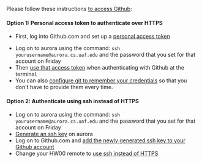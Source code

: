 Please follow these instructions [to access Github](https://github.blog/2020-12-15-token-authentication-requirements-for-git-operations/#what-you-need-to-do-today):

#### Option 1: Personal access token to authenticate over HTTPS

* First, log into Github.com and set up a [personal access token](https://docs.github.com/en/authentication/keeping-your-account-and-data-secure/creating-a-personal-access-token)
- Log on to aurora using the command: ``ssh yourusername@aurora.cs.uaf.edu`` and the password that you set for that account on Friday
-  Then [use that access token](https://docs.github.com/en/authentication/keeping-your-account-and-data-secure/creating-a-personal-access-token#using-a-token-on-the-command-line) when authenticating with Github at the terminal.
- You can also [configure git to remember your credentials](https://stackoverflow.com/questions/5343068/is-there-a-way-to-cache-https-credentials-for-pushing-commits) so that you don't have to provide them every time. 



#### Option 2: Authenticate using ssh instead of HTTPS

- Log on to aurora using the command: ``ssh yourusername@aurora.cs.uaf.edu`` and the password that you set for that account on Friday
- [Generate an ssh key](https://docs.github.com/en/authentication/connecting-to-github-with-ssh/generating-a-new-ssh-key-and-adding-it-to-the-ssh-agent#generating-a-new-ssh-key) on aurora
- Log on to Github.com and [add the newly generated ssh key to your Github account](https://docs.github.com/en/authentication/connecting-to-github-with-ssh/adding-a-new-ssh-key-to-your-github-account#adding-a-new-ssh-key-to-your-account)
- Change your HW00 remote to [use ssh instead of HTTPS](https://docs.github.com/en/get-started/getting-started-with-git/managing-remote-repositories#changing-a-remote-repositorys-url)